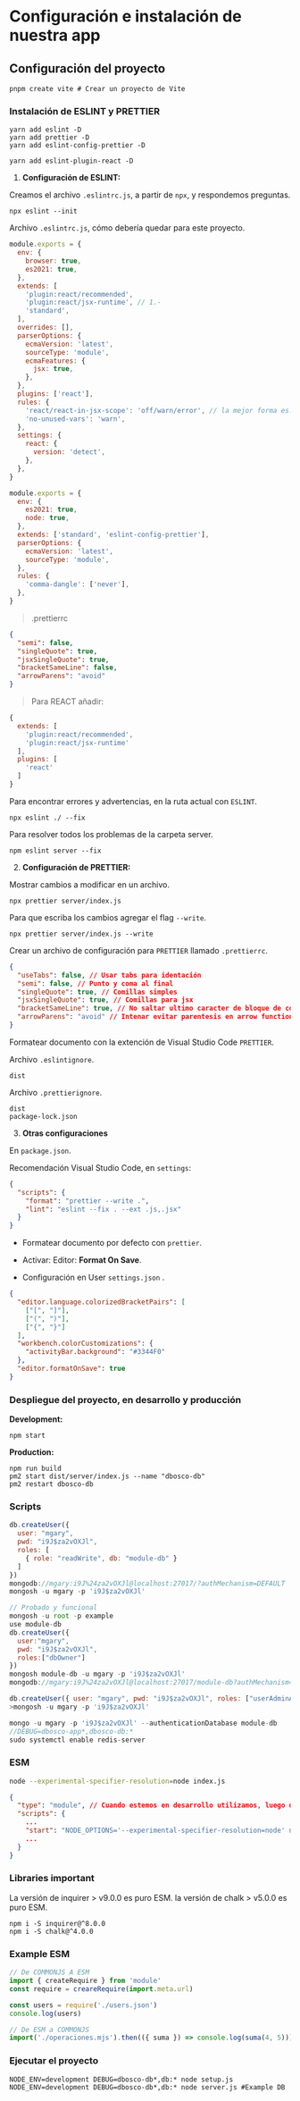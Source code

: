 # Configuración e instalación de nuestra app

## Configuración del proyecto

```shell
pnpm create vite # Crear un proyecto de Vite
```

### Instalación de ESLINT y PRETTIER

```shell
yarn add eslint -D
yarn add prettier -D
yarn add eslint-config-prettier -D

yarn add eslint-plugin-react -D
```

1. **Configuración de ESLINT:**

Creamos el archivo `.eslintrc.js`, a partir de `npx`, y respondemos preguntas.

```shell
npx eslint --init
```

Archivo `.eslintrc.js`, cómo debería quedar para este proyecto.

```js
module.exports = {
  env: {
    browser: true,
    es2021: true,
  },
  extends: [
    'plugin:react/recommended',
    'plugin:react/jsx-runtime', // 1.-
    'standard',
  ],
  overrides: [],
  parserOptions: {
    ecmaVersion: 'latest',
    sourceType: 'module',
    ecmaFeatures: {
      jsx: true,
    },
  },
  plugins: ['react'],
  rules: {
    'react/react-in-jsx-scope': 'off/warn/error', // la mejor forma es: 1.-
    'no-unused-vars': 'warn',
  },
  settings: {
    react: {
      version: 'detect',
    },
  },
}

module.exports = {
  env: {
    es2021: true,
    node: true,
  },
  extends: ['standard', 'eslint-config-prettier'],
  parserOptions: {
    ecmaVersion: 'latest',
    sourceType: 'module',
  },
  rules: {
    'comma-dangle': ['never'],
  },
}
```

> .prettierrc

```json
{
  "semi": false,
  "singleQuote": true,
  "jsxSingleQuote": true,
  "bracketSameLine": false,
  "arrowParens": "avoid"
}
```

> Para REACT añadir:

```js
{
  extends: [
    'plugin:react/recommended',
    'plugin:react/jsx-runtime'
  ],
  plugins: [
    'react'
  ]
}
```

Para encontrar errores y advertencias, en la ruta actual con `ESLINT`.

```shell
npx eslint ./ --fix
```

Para resolver todos los problemas de la carpeta server.

```shell
npm eslint server --fix
```

2. **Configuración de PRETTIER:**

Mostrar cambios a modificar en un archivo.

```shell
npx prettier server/index.js
```

Para que escriba los cambios agregar el flag `--write`.

```shell
npx prettier server/index.js --write
```

Crear un archivo de configuración para `PRETTIER` llamado `.prettierrc`.

```json
{
  "useTabs": false, // Usar tabs para identación
  "semi": false, // Punto y coma al final
  "singleQuote": true, // Comillas simples
  "jsxSingleQuote": true, // Comillas para jsx
  "bracketSameLine": true, // No saltar ultimo caracter de bloque de código
  "arrowParens": "avoid" // Intenar evitar parentesis en arrow functions
}
```

Formatear documento con la extención de Visual Studio Code `PRETTIER`.

Archivo `.eslintignore`.

```shell
dist
```

Archivo `.prettierignore`.

```shell
dist
package-lock.json
```

3. **Otras configuraciones**

En `package.json`.

Recomendación Visual Studio Code, en `settings`:

```json
{
  "scripts": {
    "format": "prettier --write .",
    "lint": "eslint --fix . --ext .js,.jsx"
  }
}
```

- Formatear documento por defecto con `prettier`.

- Activar: Editor: **Format On Save**.

- Configuración en User `settings.json` .

```json
{
  "editor.language.colorizedBracketPairs": [
    ["[", "]"],
    ["(", ")"],
    ["{", "}"]
  ],
  "workbench.colorCustomizations": {
    "activityBar.background": "#3344F0"
  },
  "editor.formatOnSave": true
}
```

### Despliegue del proyecto, en desarrollo y producción

**Development:**

```shell
npm start
```

**Production:**

```shell
npm run build
pm2 start dist/server/index.js --name "dbosco-db"
pm2 restart dbosco-db
```

### Scripts

```js
db.createUser({
  user: "mgary",
  pwd: "i9J$za2vOXJl",
  roles: [
    { role: "readWrite", db: "module-db" }
  ]
})
mongodb://mgary:i9J%24za2vOXJl@localhost:27017/?authMechanism=DEFAULT
mongosh -u mgary -p 'i9J$za2vOXJl'

// Probado y funcional
mongosh -u root -p example
use module-db
db.createUser({
  user:"mgary",
  pwd: "i9J$za2vOXJl",
  roles:["dbOwner"]
})
mongosh module-db -u mgary -p 'i9J$za2vOXJl'
mongodb://mgary:i9J%24za2vOXJl@localhost:27017/module-db?authMechanism=DEFAULT

db.createUser({ user: "mgary", pwd: "i9J$za2vOXJl", roles: ["userAdminAnyDatabase"] })
>mongosh -u mgary -p 'i9J$za2vOXJl'

mongo -u mgary -p 'i9J$za2vOXJl' --authenticationDatabase module-db
//DEBUG=dbosco-app*,dbosco-db:*
sudo systemctl enable redis-server
```

### ESM

```bash
node --experimental-specifier-resolution=node index.js
```

```JSON
{
  "type": "module", // Cuando estemos en desarrollo utilizamos, luego de compilar y usar babel lo quitamos
  "scripts": {
    ...
    "start": "NODE_OPTIONS='--experimental-specifier-resolution=node' node src/index.js",
    ...
  }
}
```

### Libraries important

La versión de inquirer > v9.0.0 es puro ESM.
la versión de chalk > v5.0.0 es puro ESM.

```npm
npm i -S inquirer@^8.0.0
npm i -S chalk@^4.0.0
```

### Example ESM

```js
// De COMMONJS A ESM
import { createRequire } from 'module'
const require = creareRequire(import.meta.url)

const users = require('./users.json')
console.log(users)

// De ESM a COMMONJS
import('./operaciones.mjs').then(({ suma }) => console.log(suma(4, 5)))
```

### Ejecutar el proyecto

```node
NODE_ENV=development DEBUG=dbosco-db*,db:* node setup.js
NODE_ENV=development DEBUG=dbosco-db*,db:* node server.js #Example DB
```
